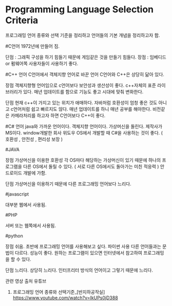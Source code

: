 # Programming Language Selection Criteria

프로그래밍 언어 종류와 선택 기준을 정리하고 
언어들의 기본 개념을 정리하고자 함. 

#C언어
1972년에 만들어 짐. 

단점 : 그래픽 구성을 하기 힘들기 때문에 게임같은 것을 만들기 힘들다. 
장점 : 임베디드 or 펌웨어쪽 사용자들이 사용하기 좋다.

#C++ 언어 
C언어에서 객체지향 언어로 바꾼 언어 
C언어와 C++은 상당히 닮아 있다. 

장점 
객체지향형 언어임으로 c언어보다 보안성과 생산성이 좋다.
c++자체의 표준 라이브러리가 있다. 
매년 업데이트를 함으로 기능도 좋고 시대에 맞춰 변화한다. 


단점
현재 c++이 가지고 있는 위치가 애매하다.
자바처럼 호환성이 엄청 좋은 것도 아니고 
c언어처럼 쉽고 빠르지도 않다.
매년 업데이트를 하니 매년 공부를 해야한다. 
비전같은 카메라처리를 하고자 하면 C언어보다 C++이 좋다.

#C# 언어 
java와 가까운 언어이다. 
객체지향 언어이다.
가상머신을 돌린다. 
제작사가 MS이다. window개발한 회사
위도우 OS에서 개발할 때 C#을 사용하는 것이 좋다. 
( 호환성 , 안전성 , 편리성 보장 )


#JAVA

장점 
가상머신을 이용한 호환성 
각 OS마다 해당하는 가상머신이 있기 때문에 하나의 프로그램을 다른 OS에서 돌릴 수 있다.
( 서로 다른 OS에서도 돌아가는 미칀 적응력 )
안드로이드 개발에 가함.

단점 
가상머신을 이용하기 때문에 다른 프로그래밍 언어보다 느리다. 


#javascript

대부분 웹에서 사용됨.


#PHP

서버 또는 웹쪽에서 사용됨.



#python 

장점
쉬움.
초반에 프로그래밍 언어를 사용해보고 싶다. 파이썬 사용 
다른 언어들과는 문법이 다르다.
성능이 좋다. 
원하는 프로그램이 있으면 인터넷에서 참고하여 프로그래밍을 할 수 있다. 



단점
느리다. 상당히 느리다. 
인터프리터 방식의 언어이고 
그렇기 때문에 느리다.




관련 영상 출처 
유튜브 
1. 프로그래밍 언어 종류와 선택기준_[반지하공작실]
https://www.youtube.com/watch?v=IkUPs0jD388
